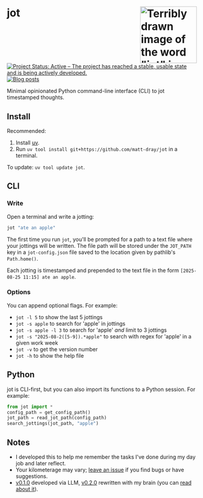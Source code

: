 # jot <a href="https://www.github.com/matt-dray/jot"><img src='https://www.rostrum.blog/posts/2025-08-30-jot-options/resources/jot.png' height='150px' align='right' alt='Terribly drawn image of the word "jot" in cursive with a pencil at the end of the letter "t". The dot of the letter "i" is a red love heart.'></a>

[![Project Status: Active – The project has reached a stable, usable state and is being actively developed.](https://www.repostatus.org/badges/latest/active.svg)](https://www.repostatus.org/#active)
[![Blog
posts](https://img.shields.io/badge/rostrum.blog-posts-008900?labelColor=000000&logo=data%3Aimage%2Fgif%3Bbase64%2CR0lGODlhEAAQAPEAAAAAABWCBAAAAAAAACH5BAlkAAIAIf8LTkVUU0NBUEUyLjADAQAAACwAAAAAEAAQAAAC55QkISIiEoQQQgghRBBCiCAIgiAIgiAIQiAIgSAIgiAIQiAIgRAEQiAQBAQCgUAQEAQEgYAgIAgIBAKBQBAQCAKBQEAgCAgEAoFAIAgEBAKBIBAQCAQCgUAgEAgCgUBAICAgICAgIBAgEBAgEBAgEBAgECAgICAgECAQIBAQIBAgECAgICAgICAgECAQECAQICAgICAgICAgEBAgEBAgEBAgICAgICAgECAQIBAQIBAgECAgICAgIBAgECAQECAQIBAgICAgIBAgIBAgEBAgECAgECAgICAgICAgECAgECAgQIAAAQIKAAAh%2BQQJZAACACwAAAAAEAAQAAAC55QkIiESIoQQQgghhAhCBCEIgiAIgiAIQiAIgSAIgiAIQiAIgRAEQiAQBAQCgUAQEAQEgYAgIAgIBAKBQBAQCAKBQEAgCAgEAoFAIAgEBAKBIBAQCAQCgUAgEAgCgUBAICAgICAgIBAgEBAgEBAgEBAgECAgICAgECAQIBAQIBAgECAgICAgICAgECAQECAQICAgICAgICAgEBAgEBAgEBAgICAgICAgECAQIBAQIBAgECAgICAgIBAgECAQECAQIBAgICAgIBAgIBAgEBAgECAgECAgICAgICAgECAgECAgQIAAAQIKAAA7)](https://www.rostrum.blog/index.html#category=jot)

Minimal opinionated Python command-line interface (CLI) to jot timestamped thoughts.

## Install

Recommended:

1. Install [uv](https://docs.astral.sh/uv/).
2. Run `uv tool install git+https://github.com/matt-dray/jot` in a terminal.

To update: `uv tool update jot`.

## CLI

### Write

Open a terminal and write a jotting:

```bash
jot "ate an apple"
```

The first time you run `jot`, you'll be prompted for a path to a text file where your jottings will be written. The file path will be stored under the `JOT_PATH` key in a `jot-config.json` file saved to the location given by pathlib's `Path.home()`.

Each jotting is timestamped and prepended to the text file in the form `[2025-08-25 11:15] ate an apple`.

### Options

You can append optional flags. For example:

* `jot -l 5` to show the last 5 jottings
* `jot -s apple` to search for 'apple' in jottings
* `jot -s apple -l 3` to search for 'apple' _and_ limit to 3 jottings
* `jot -s "2025-08-2([5-9]).*apple"` to search with regex for 'apple' in a given work week
* `jot -v` to get the version number
* `jot -h` to show the help file

## Python

jot is CLI-first, but you can also import its functions to a Python session. For example:

```python
from jot import *
config_path = get_config_path()
jot_path = read_jot_path(config_path)
search_jottings(jot_path, "apple")
```

## Notes

* I developed this to help me remember the tasks I've done during my day job and later reflect.
* Your kilometerage may vary; [leave an issue](https://github.com/matt-dray/jot/issues) if you find bugs or have suggestions.
* [v0.1.0](https://github.com/matt-dray/jot/releases/tag/v0.1.0) developed via LLM, [v0.2.0](https://github.com/matt-dray/jot/compare/v0.1.0...v0.2.0) rewritten with my brain (you can [read about it](https://www.rostrum.blog/posts/2025-08-25-jot/)).
